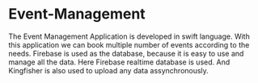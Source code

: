 # Event-Management
The Event Management Application is developed in swift language. 
With this application we can book multiple number of events according to the needs.
Firebase is used as the database, because it is easy to use and manage all the data.
Here Firebase realtime database is used.
And Kingfisher is also used to upload any data assynchronously.
